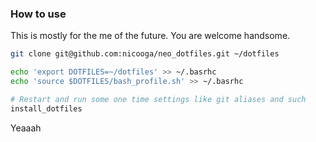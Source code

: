 ### How to use

This is mostly for the me of the future.
You are welcome handsome.

~~~sh
git clone git@github.com:nicooga/neo_dotfiles.git ~/dotfiles

echo 'export DOTFILES=~/dotfiles' >> ~/.basrhc
echo 'source $DOTFILES/bash_profile.sh' >> ~/.basrhc

# Restart and run some one time settings like git aliases and such
install_dotfiles
~~~

Yeaaah
